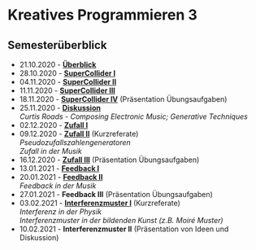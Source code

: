 # Kreatives Programmieren 3

## Semesterüberblick

* 21.10.2020 - **[Überblick](01)**
* 28.10.2020 - **[SuperCollider I](02)**
* 04.11.2020 - **[SuperCollider II](03)**
* 11.11.2020 - **[SuperCollider III](04)**
* 18.11.2020 - **[SuperCollider IV](05)** (Präsentation Übungsaufgaben)
* 25.11.2020 - **[Diskussion](06)**<br/>*Curtis Roads - Composing Electronic Music; Generative Techniques*
* 02.12.2020 - **[Zufall I](07)**
* 09.12.2020 - **[Zufall II](08)** (Kurzreferate)<br />*Pseudozufallszahlengeneratoren<br/>Zufall in der Musik*
* 16.12.2020 - **[Zufall III](09)** (Präsentation Übungsaufgaben)
* 13.01.2021 - **[Feedback I](10)**
* 20.01.2021 - **[Feedback II](11)**<br />*Feedback in der Musik*
* 27.01.2021 - **Feedback III** (Präsentation Übungsaufgaben)
* 03.02.2021 - **[Interferenzmuster I](13)** (Kurzreferate)<br />*Interferenz in der Physik*<br />*Interferenzmuster in der bildenden Kunst (z.B. Moiré Muster)*
* 10.02.2021 - **Interferenzmuster II** (Präsentation von Ideen und Diskussion)